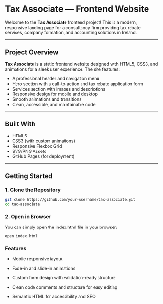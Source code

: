 # Tax Associate — Frontend Website

Welcome to the **Tax Associate** frontend project! This is a modern, responsive landing page for a consultancy firm providing tax rebate services, company formation, and accounting solutions in Ireland.


---

## Project Overview

**Tax Associate** is a static frontend website designed with HTML5, CSS3, and animations for a sleek user experience. The site features:

- A professional header and navigation menu
- Hero section with a call-to-action and tax rebate application form
- Services section with images and descriptions
- Responsive design for mobile and desktop
- Smooth animations and transitions
- Clean, accessible, and maintainable code

---

##  Built With

-  HTML5
-  CSS3 (with custom animations)
-  Responsive Flexbox Grid
-  SVG/PNG Assets
-  GitHub Pages (for deployment)

---

## Getting Started

### 1. Clone the Repository
```bash
git clone https://github.com/your-username/tax-associate.git
cd tax-associate
```

### 2. Open in Browser
You can simply open the index.html file in your browser:
```bash
open index.html
```

### Features
- Mobile responsive layout

- Fade-in and slide-in animations

- Custom form design with validation-ready structure

- Clean code comments and structure for easy editing

- Semantic HTML for accessibility and SEO


